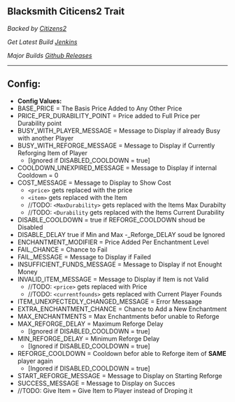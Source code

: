 **Blacksmith Citicens2 Trait**
------------------------------

*Backed by [Citizens2](https://github.com/CitizensDev/Citizens2)*

*Get Latest Build	[Jenkins](http://ci.citizensnpcs.co/job/Blacksmith/)*

*Major Builds [Github Releases](https://github.com/HurricanKai/Blacksmith/releases)*


----------


**Config:**
-------------

- **Config Values:**
 - BASE_PRICE = The Basis Price Added to Any Other Price
 - PRICE_PER_DURABILITY_POINT = Price added to Full Price per Durability point
 - BUSY_WITH_PLAYER_MESSAGE = Message to Display if already Busy with another Player
 - BUSY_WITH_REFORGE_MESSAGE = Message to Display if Currently Reforging Item of Player 
     - [Ignored if DISABLED_COOLDOWN = true]
 - COOLDOWN_UNEXPIRED_MESSAGE = Message to Display if internal Cooldown = 0
 - COST_MESSAGE = Message to Display to Show Cost
     - `<price>` gets replaced with the price
     - `<item>` gets replaced with the Item
     - //TODO: `<MaxDurability>` gets replaced with the Items Max Durabilty
     - //TODO: `<Durability` gets replaced with the Items Current Durability
 - DISABLE_COOLDOWN = true if REFORGE_COOLDOWN shoud be Disabled
 - DISABLE_DELAY true if Min and Max -_Reforge_DELAY soud be Ignored
 - ENCHANTMENT_MODIFIER = Price Added Per Enchantment Level
 - FAIL_CHANCE = Chance to Fail
 - FAIL_MESSAGE = Message to Display if Failed
 - INSUFFICIENT_FUNDS_MESSAGE = Message to Display if not Enought Money
 - INVALID_ITEM_MESSAGE = Message to Display if Item is not Valid
     - //TODO: `<price>` gets replaced with Price
     - //TODO: `<currentfounds>` gets replaced with Current Player Founds
 - ITEM_UNEXPECTEDLY_CHANGED_MESSAGE = Error Messaage
 - EXTRA_ENCHANTMENT_CHANCE = Chance to Add a New Enchantment
 - MAX_ENCHANTMENTS = Max Enchantments befor unable to Reforge
 - MAX_REFORGE_DELAY = Maximum Reforge Delay
     - [Ignored if DISABLED_COOLDOWN = true]
 - MIN_REFORGE_DELAY = Minimum Reforge Delay
     - [Ignored if DISABLED_COOLDOWN = true]
 - REFORGE_COOLDOWN = Cooldown befor able to Reforge item of **SAME** player again
     - [Ingored if DISABLED_COOLDOWN = true]
 - START_REFORGE_MESSAGE = Message to Display on Starting Reforge
 - SUCCESS_MESSAGE = Message to Display on Succes
 - //TODO: Give Item = Give Item to Player instead of Droping it
